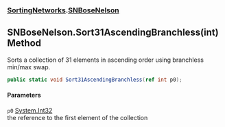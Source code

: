 ### [SortingNetworks](./SortingNetworks.md 'SortingNetworks').[SNBoseNelson](./SortingNetworks-SNBoseNelson.md 'SortingNetworks.SNBoseNelson')
## SNBoseNelson.Sort31AscendingBranchless(int) Method
Sorts a collection of 31 elements in ascending order using branchless min/max swap.  
```csharp
public static void Sort31AscendingBranchless(ref int p0);
```
#### Parameters
<a name='SortingNetworks-SNBoseNelson-Sort31AscendingBranchless(int)-p0'></a>
`p0` [System.Int32](https://docs.microsoft.com/en-us/dotnet/api/System.Int32 'System.Int32')  
the reference to the first element of the collection  
  
